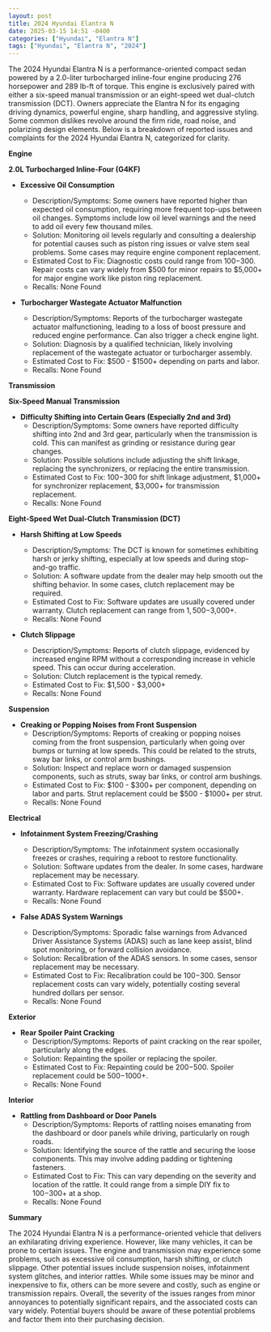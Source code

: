 ```yaml
---
layout: post
title: 2024 Hyundai Elantra N
date: 2025-03-15 14:51 -0400
categories: ["Hyundai", "Elantra N"]
tags: ["Hyundai", "Elantra N", "2024"]
---
```

The 2024 Hyundai Elantra N is a performance-oriented compact sedan powered by a 2.0-liter turbocharged inline-four engine producing 276 horsepower and 289 lb-ft of torque. This engine is exclusively paired with either a six-speed manual transmission or an eight-speed wet dual-clutch transmission (DCT). Owners appreciate the Elantra N for its engaging driving dynamics, powerful engine, sharp handling, and aggressive styling. Some common dislikes revolve around the firm ride, road noise, and polarizing design elements. Below is a breakdown of reported issues and complaints for the 2024 Hyundai Elantra N, categorized for clarity.

**Engine**

**2.0L Turbocharged Inline-Four (G4KF)**

* **Excessive Oil Consumption**
    * Description/Symptoms: Some owners have reported higher than expected oil consumption, requiring more frequent top-ups between oil changes. Symptoms include low oil level warnings and the need to add oil every few thousand miles.
    * Solution: Monitoring oil levels regularly and consulting a dealership for potential causes such as piston ring issues or valve stem seal problems. Some cases may require engine component replacement.
    * Estimated Cost to Fix: Diagnostic costs could range from $100-$300. Repair costs can vary widely from $500 for minor repairs to $5,000+ for major engine work like piston ring replacement.
    * Recalls: None Found

* **Turbocharger Wastegate Actuator Malfunction**
    * Description/Symptoms:  Reports of the turbocharger wastegate actuator malfunctioning, leading to a loss of boost pressure and reduced engine performance.  Can also trigger a check engine light.
    * Solution:  Diagnosis by a qualified technician, likely involving replacement of the wastegate actuator or turbocharger assembly.
    * Estimated Cost to Fix: $500 - $1500+ depending on parts and labor.
    * Recalls: None Found

**Transmission**

**Six-Speed Manual Transmission**

* **Difficulty Shifting into Certain Gears (Especially 2nd and 3rd)**
    * Description/Symptoms: Some owners have reported difficulty shifting into 2nd and 3rd gear, particularly when the transmission is cold. This can manifest as grinding or resistance during gear changes.
    * Solution: Possible solutions include adjusting the shift linkage, replacing the synchronizers, or replacing the entire transmission.
    * Estimated Cost to Fix: $100-$300 for shift linkage adjustment, $1,000+ for synchronizer replacement, $3,000+ for transmission replacement.
    * Recalls: None Found

**Eight-Speed Wet Dual-Clutch Transmission (DCT)**

* **Harsh Shifting at Low Speeds**
    * Description/Symptoms: The DCT is known for sometimes exhibiting harsh or jerky shifting, especially at low speeds and during stop-and-go traffic.
    * Solution:  A software update from the dealer may help smooth out the shifting behavior. In some cases, clutch replacement may be required.
    * Estimated Cost to Fix:  Software updates are usually covered under warranty. Clutch replacement can range from $1,500-$3,000+.
    * Recalls: None Found

* **Clutch Slippage**
    * Description/Symptoms: Reports of clutch slippage, evidenced by increased engine RPM without a corresponding increase in vehicle speed. This can occur during acceleration.
    * Solution: Clutch replacement is the typical remedy.
    * Estimated Cost to Fix: $1,500 - $3,000+
    * Recalls: None Found

**Suspension**

* **Creaking or Popping Noises from Front Suspension**
    * Description/Symptoms: Reports of creaking or popping noises coming from the front suspension, particularly when going over bumps or turning at low speeds. This could be related to the struts, sway bar links, or control arm bushings.
    * Solution: Inspect and replace worn or damaged suspension components, such as struts, sway bar links, or control arm bushings.
    * Estimated Cost to Fix: $100 - $300+ per component, depending on labor and parts. Strut replacement could be $500 - $1000+ per strut.
    * Recalls: None Found

**Electrical**

* **Infotainment System Freezing/Crashing**
    * Description/Symptoms: The infotainment system occasionally freezes or crashes, requiring a reboot to restore functionality.
    * Solution: Software updates from the dealer. In some cases, hardware replacement may be necessary.
    * Estimated Cost to Fix: Software updates are usually covered under warranty. Hardware replacement can vary but could be $500+.
    * Recalls: None Found

* **False ADAS System Warnings**
    * Description/Symptoms: Sporadic false warnings from Advanced Driver Assistance Systems (ADAS) such as lane keep assist, blind spot monitoring, or forward collision avoidance.
    * Solution: Recalibration of the ADAS sensors. In some cases, sensor replacement may be necessary.
    * Estimated Cost to Fix: Recalibration could be $100-$300. Sensor replacement costs can vary widely, potentially costing several hundred dollars per sensor.
    * Recalls: None Found

**Exterior**

* **Rear Spoiler Paint Cracking**
    * Description/Symptoms: Reports of paint cracking on the rear spoiler, particularly along the edges.
    * Solution: Repainting the spoiler or replacing the spoiler.
    * Estimated Cost to Fix: Repainting could be $200-$500. Spoiler replacement could be $500-$1000+.
    * Recalls: None Found

**Interior**

* **Rattling from Dashboard or Door Panels**
    * Description/Symptoms: Reports of rattling noises emanating from the dashboard or door panels while driving, particularly on rough roads.
    * Solution: Identifying the source of the rattle and securing the loose components. This may involve adding padding or tightening fasteners.
    * Estimated Cost to Fix: This can vary depending on the severity and location of the rattle. It could range from a simple DIY fix to $100-$300+ at a shop.
    * Recalls: None Found

**Summary**

The 2024 Hyundai Elantra N is a performance-oriented vehicle that delivers an exhilarating driving experience. However, like many vehicles, it can be prone to certain issues. The engine and transmission may experience some problems, such as excessive oil consumption, harsh shifting, or clutch slippage. Other potential issues include suspension noises, infotainment system glitches, and interior rattles. While some issues may be minor and inexpensive to fix, others can be more severe and costly, such as engine or transmission repairs. Overall, the severity of the issues ranges from minor annoyances to potentially significant repairs, and the associated costs can vary widely. Potential buyers should be aware of these potential problems and factor them into their purchasing decision.

